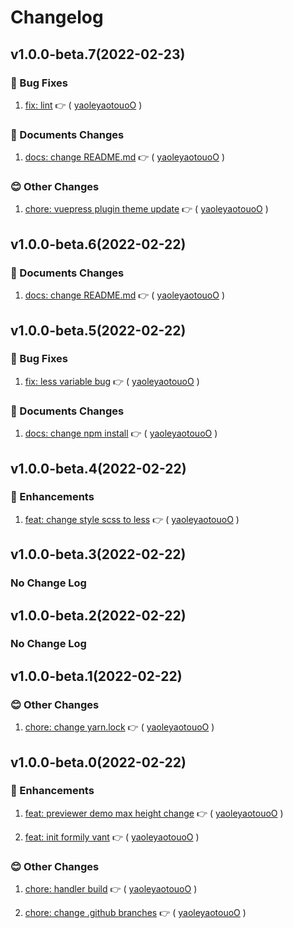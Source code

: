 # Changelog

## v1.0.0-beta.7(2022-02-23)

### :bug: Bug Fixes

1. [fix: lint](https://github.com/formilyjs/vant/commit/c74bea2) :point_right: ( [yaoleyaotouoO](https://github.com/yaoleyaotouoO) )

### :memo: Documents Changes

1. [docs: change README.md](https://github.com/formilyjs/vant/commit/8fdebe6) :point_right: ( [yaoleyaotouoO](https://github.com/yaoleyaotouoO) )

### :blush: Other Changes

1. [chore: vuepress plugin theme update](https://github.com/formilyjs/vant/commit/b3cb018) :point_right: ( [yaoleyaotouoO](https://github.com/yaoleyaotouoO) )

## v1.0.0-beta.6(2022-02-22)

### :memo: Documents Changes

1. [docs: change README.md](https://github.com/formilyjs/vant/commit/de5e33d) :point_right: ( [yaoleyaotouoO](https://github.com/yaoleyaotouoO) )

## v1.0.0-beta.5(2022-02-22)

### :bug: Bug Fixes

1. [fix: less variable bug](https://github.com/formilyjs/vant/commit/6be3892) :point_right: ( [yaoleyaotouoO](https://github.com/yaoleyaotouoO) )

### :memo: Documents Changes

1. [docs: change npm install](https://github.com/formilyjs/vant/commit/760e672) :point_right: ( [yaoleyaotouoO](https://github.com/yaoleyaotouoO) )

## v1.0.0-beta.4(2022-02-22)

### :tada: Enhancements

1. [feat: change style scss to less](https://github.com/formilyjs/vant/commit/5e7d95a) :point_right: ( [yaoleyaotouoO](https://github.com/yaoleyaotouoO) )

## v1.0.0-beta.3(2022-02-22)

### No Change Log

## v1.0.0-beta.2(2022-02-22)

### No Change Log

## v1.0.0-beta.1(2022-02-22)

### :blush: Other Changes

1. [chore: change yarn.lock](https://github.com/formilyjs/vant/commit/dd748b9) :point_right: ( [yaoleyaotouoO](https://github.com/yaoleyaotouoO) )

## v1.0.0-beta.0(2022-02-22)

### :tada: Enhancements

1. [feat: previewer demo max height change](https://github.com/formilyjs/vant/commit/e0e50ca) :point_right: ( [yaoleyaotouoO](https://github.com/yaoleyaotouoO) )

1. [feat: init formily vant](https://github.com/formilyjs/vant/commit/c352330) :point_right: ( [yaoleyaotouoO](https://github.com/yaoleyaotouoO) )

### :blush: Other Changes

1. [chore: handler build](https://github.com/formilyjs/vant/commit/67d31c0) :point_right: ( [yaoleyaotouoO](https://github.com/yaoleyaotouoO) )

1. [chore: change .github branches](https://github.com/formilyjs/vant/commit/61476ee) :point_right: ( [yaoleyaotouoO](https://github.com/yaoleyaotouoO) )
